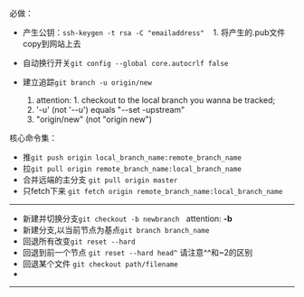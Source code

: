 必做：
* 产生公钥：`ssh-keygen -t rsa -C "emailaddress"`
    1. 将产生的.pub文件copy到网站上去
    
* 自动换行开关`git config --global core.autocrlf false`
* 建立追踪`git branch -u origin/new`  

    1. attention: 1. checkout to the local branch you wanna be tracked; 
    2. '-u' (not '--u') equals "--set -upstream" 
    3. "origin/new" (not "origin new")
 
核心命令集：  
* 推`git push origin local_branch_name:remote_branch_name`  
* 拉`git pull origin remote_branch_name:local_branch_name`  
* 合并远端的主分支 `git pull origin master`  
* 只fetch下来 `git fetch origin remote_branch_name:local_branch_name`  

---

* 新建并切换分支`git checkout -b newbranch`    attention: **-b**  
* 新建分支,以当前节点为基点`git branch branch_name`  
* 回退所有改变`git reset --hard`  
* 回退到前一个节点 `git reset --hard head^` 请注意^^和~2的区别  
* 回退某个文件 `git checkout path/filename`  
* 

---



    

